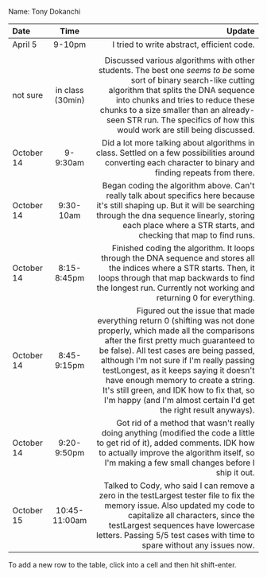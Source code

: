 Name: Tony Dokanchi

| Date       |       Time       |                                                                                                                                                                                                                                                                                                                                                                                                                                                     Update |
|:-----------|:----------------:|-----------------------------------------------------------------------------------------------------------------------------------------------------------------------------------------------------------------------------------------------------------------------------------------------------------------------------------------------------------------------------------------------------------------------------------------------------------:|
| April 5    |      9-10pm      |                                                                                                                                                                                                                                                                                                                                                                                                                 I tried to write abstract, efficient code. |
|            |                  |                                                                                                                                                                                                                                                                                                                                                                                                                                                            |
| not sure   | in class (30min) |                                                                                                                                   Discussed various algorithms with other students. The best one *seems to be* some sort of binary search-like cutting algorithm that splits the DNA sequence into chunks and tries to reduce these chunks to a size smaller than an already-seen STR run. The specifics of how this would work are still being discussed. |
| October 14 |     9-9:30am     |                                                                                                                                                                                                                                                                                                Did a lot more talking about algorithms in class. Settled on a few possibilities around converting each character to binary and finding repeats from there. |
| October 14 |    9:30-10am     |                                                                                                                                                                                                             Began coding the algorithm above. Can't really talk about specifics here because it's still shaping up. But it will be searching through the dna sequence linearly, storing each place where a STR starts, and checking that map to find runs. |
| October 14 |   8:15-8:45pm    |                                                                                                                                                                                                                   Finished coding the algorithm. It loops through the DNA sequence and stores all the indices where a STR starts. Then, it loops through that map backwards to find the longest run. Currently not working and returning 0 for everything. |
| October 14 |   8:45-9:15pm    | Figured out the issue that made everything return 0 (shifting was not done properly, which made all the comparisons after the first pretty much guaranteed to be false). All test cases are being passed, although I'm not sure if I'm really passing testLongest, as it keeps saying it doesn't have enough memory to create a string. It's still green, and IDK how to fix that, so I'm happy (and I'm almost certain I'd get the right result anyways). |
| October 14 |   9:20-9:50pm    |                                                                                                                                                                                                                             Got rid of a method that wasn't really doing anything (modified the code a little to get rid of it), added comments. IDK how to actually improve the algorithm itself, so I'm making a few small changes before I ship it out. |
| October 15 |  10:45-11:00am   |                                                                                                                                                                          Talked to Cody, who said I can remove a zero in the testLargest tester file to fix the memory issue. Also updated my code to capitalize all characters, since the testLargest sequences have lowercase letters. Passing 5/5 test cases with time to spare without any issues now. |


To add a new row to the table, click into a cell and then hit shift-enter.